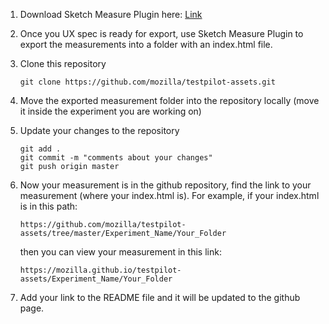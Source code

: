 1. Download Sketch Measure Plugin here: [Link](https://github.com/utom/sketch-measure)

2. Once you UX spec is ready for export, use Sketch Measure Plugin to export the measurements into a folder with an index.html file.

3. Clone this repository
	```
	git clone https://github.com/mozilla/testpilot-assets.git
	```

4. Move the exported measurement folder into the repository locally (move it inside the experiment you are working on)

5. Update your changes to the repository
	```
	git add .
	git commit -m "comments about your changes"
	git push origin master
	```

6. Now your measurement is in the github repository, find the link to your measurement (where your index.html is). For example, if your index.html is in this path: 
	```
	https://github.com/mozilla/testpilot-assets/tree/master/Experiment_Name/Your_Folder
	```
	then you can view your measurement in this link: 
	```
	https://mozilla.github.io/testpilot-assets/Experiment_Name/Your_Folder
	```
	
7. Add your link to the README file and it will be updated to the github page.
